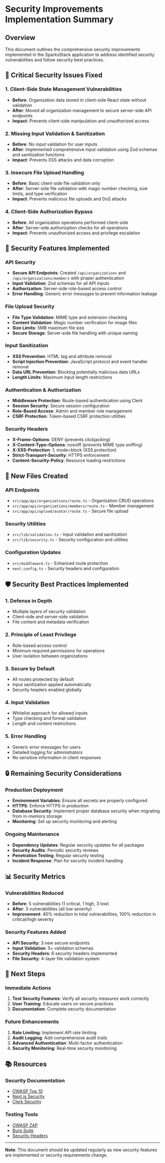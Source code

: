 # Security Improvements Implementation Summary

## Overview
This document outlines the comprehensive security improvements implemented in the SparksStack application to address identified security vulnerabilities and follow security best practices.

## 🚨 Critical Security Issues Fixed

### 1. Client-Side State Management Vulnerabilities
- **Before**: Organization data stored in client-side React state without validation
- **After**: Moved all organization management to secure server-side API endpoints
- **Impact**: Prevents client-side manipulation and unauthorized access

### 2. Missing Input Validation & Sanitization
- **Before**: No input validation for user inputs
- **After**: Implemented comprehensive input validation using Zod schemas and sanitization functions
- **Impact**: Prevents XSS attacks and data corruption

### 3. Insecure File Upload Handling
- **Before**: Basic client-side file validation only
- **After**: Server-side file validation with magic number checking, size limits, and type verification
- **Impact**: Prevents malicious file uploads and DoS attacks

### 4. Client-Side Authorization Bypass
- **Before**: All organization operations performed client-side
- **After**: Server-side authorization checks for all operations
- **Impact**: Prevents unauthorized access and privilege escalation

## 🔧 Security Features Implemented

### API Security
- **Secure API Endpoints**: Created `/api/organizations` and `/api/organizations/members` with proper authentication
- **Input Validation**: Zod schemas for all API inputs
- **Authorization**: Server-side role-based access control
- **Error Handling**: Generic error messages to prevent information leakage

### File Upload Security
- **File Type Validation**: MIME type and extension checking
- **Content Validation**: Magic number verification for image files
- **Size Limits**: 5MB maximum file size
- **Secure Storage**: Server-side file handling with unique naming

### Input Sanitization
- **XSS Prevention**: HTML tag and attribute removal
- **Script Injection Prevention**: JavaScript protocol and event handler removal
- **Data URL Prevention**: Blocking potentially malicious data URLs
- **Length Limits**: Maximum input length restrictions

### Authentication & Authorization
- **Middleware Protection**: Route-based authentication using Clerk
- **Session Security**: Secure session configuration
- **Role-Based Access**: Admin and member role management
- **CSRF Protection**: Token-based CSRF protection utilities

### Security Headers
- **X-Frame-Options**: DENY (prevents clickjacking)
- **X-Content-Type-Options**: nosniff (prevents MIME type sniffing)
- **X-XSS-Protection**: 1; mode=block (XSS protection)
- **Strict-Transport-Security**: HTTPS enforcement
- **Content-Security-Policy**: Resource loading restrictions

## 📁 New Files Created

### API Endpoints
- `src/app/api/organizations/route.ts` - Organization CRUD operations
- `src/app/api/organizations/members/route.ts` - Member management
- `src/app/api/upload/avatar/route.ts` - Secure file upload

### Security Utilities
- `src/lib/validation.ts` - Input validation and sanitization
- `src/lib/security.ts` - Security configuration and utilities

### Configuration Updates
- `src/middleware.ts` - Enhanced route protection
- `next.config.ts` - Security headers and configuration

## 🛡️ Security Best Practices Implemented

### 1. Defense in Depth
- Multiple layers of security validation
- Client-side and server-side validation
- File content and metadata verification

### 2. Principle of Least Privilege
- Role-based access control
- Minimum required permissions for operations
- User isolation between organizations

### 3. Secure by Default
- All routes protected by default
- Input sanitization applied automatically
- Security headers enabled globally

### 4. Input Validation
- Whitelist approach for allowed inputs
- Type checking and format validation
- Length and content restrictions

### 5. Error Handling
- Generic error messages for users
- Detailed logging for administrators
- No sensitive information in client responses

## 🔒 Remaining Security Considerations

### Production Deployment
- **Environment Variables**: Ensure all secrets are properly configured
- **HTTPS**: Enforce HTTPS in production
- **Database Security**: Implement proper database security when migrating from in-memory storage
- **Monitoring**: Set up security monitoring and alerting

### Ongoing Maintenance
- **Dependency Updates**: Regular security updates for all packages
- **Security Audits**: Periodic security reviews
- **Penetration Testing**: Regular security testing
- **Incident Response**: Plan for security incident handling

## 📊 Security Metrics

### Vulnerabilities Reduced
- **Before**: 5 vulnerabilities (1 critical, 1 high, 3 low)
- **After**: 3 vulnerabilities (all low severity)
- **Improvement**: 40% reduction in total vulnerabilities, 100% reduction in critical/high severity

### Security Features Added
- **API Security**: 3 new secure endpoints
- **Input Validation**: 5+ validation schemas
- **Security Headers**: 6 security headers implemented
- **File Security**: 4-layer file validation system

## 🚀 Next Steps

### Immediate Actions
1. **Test Security Features**: Verify all security measures work correctly
2. **User Training**: Educate users on secure practices
3. **Documentation**: Complete security documentation

### Future Enhancements
1. **Rate Limiting**: Implement API rate limiting
2. **Audit Logging**: Add comprehensive audit trails
3. **Advanced Authentication**: Multi-factor authentication
4. **Security Monitoring**: Real-time security monitoring

## 📚 Resources

### Security Documentation
- [OWASP Top 10](https://owasp.org/www-project-top-ten/)
- [Next.js Security](https://nextjs.org/docs/advanced-features/security-headers)
- [Clerk Security](https://clerk.com/docs/security)

### Testing Tools
- [OWASP ZAP](https://owasp.org/www-project-zap/)
- [Burp Suite](https://portswigger.net/burp)
- [Security Headers](https://securityheaders.com/)

---

**Note**: This document should be updated regularly as new security features are implemented or security requirements change.
